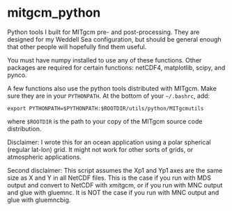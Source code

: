 # mitgcm_python
Python tools I built for MITgcm pre- and post-processing. They are designed for my Weddell Sea configuration, but should be general enough that other people will hopefully find them useful.

You must have numpy installed to use any of these functions. Other packages are required for certain functions: netCDF4, matplotlib, scipy, and pynco.

A few functions also use the python tools distributed with MITgcm. Make sure they are in your `PYTHONPATH`. At the bottom of your `~/.bashrc`, add:

```
export PYTHONPATH=$PYTHONPATH:$ROOTDIR/utils/python/MITgcmutils
```

where `$ROOTDIR` is the path to your copy of the MITgcm source code distribution.

Disclaimer: I wrote this for an ocean application using a polar spherical (regular lat-lon) grid. It might not work for other sorts of grids, or atmospheric applications.

Second disclaimer: This script assumes the Xp1 and Yp1 axes are the same size as X and Y in all NetCDF files. This is the case if you run with MDS output and convert to NetCDF with xmitgcm, or if you run with MNC output and glue with gluemnc. It is NOT the case if you run with MNC output and glue with gluemncbig.
